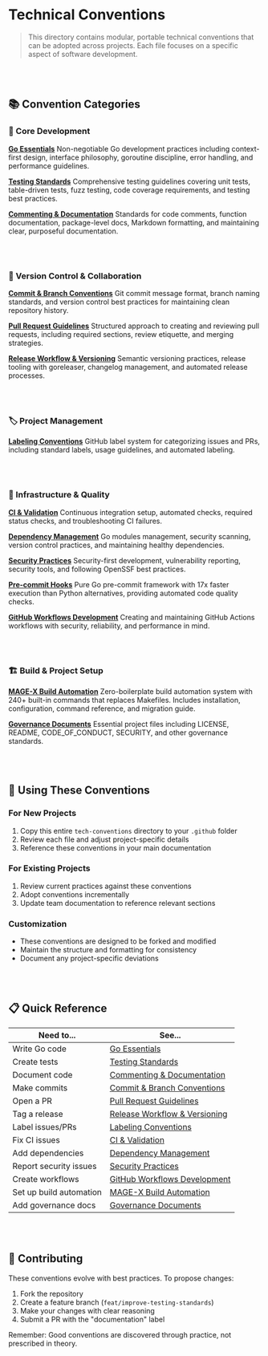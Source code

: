 # Technical Conventions

> This directory contains modular, portable technical conventions that can be adopted across projects. Each file focuses on a specific aspect of software development.

<br><br>

## 📚 Convention Categories

### 🚀 Core Development

**[Go Essentials](go-essentials.md)**
Non-negotiable Go development practices including context-first design, interface philosophy, goroutine discipline, error handling, and performance guidelines.

**[Testing Standards](testing-standards.md)**
Comprehensive testing guidelines covering unit tests, table-driven tests, fuzz testing, code coverage requirements, and testing best practices.

**[Commenting & Documentation](commenting-documentation.md)**
Standards for code comments, function documentation, package-level docs, Markdown formatting, and maintaining clear, purposeful documentation.

<br><br>

### 🔄 Version Control & Collaboration

**[Commit & Branch Conventions](commit-branch-conventions.md)**
Git commit message format, branch naming standards, and version control best practices for maintaining clean repository history.

**[Pull Request Guidelines](pull-request-guidelines.md)**
Structured approach to creating and reviewing pull requests, including required sections, review etiquette, and merging strategies.

**[Release Workflow & Versioning](release-versioning.md)**
Semantic versioning practices, release tooling with goreleaser, changelog management, and automated release processes.

<br><br>

### 🏷️ Project Management

**[Labeling Conventions](labeling-conventions.md)**
GitHub label system for categorizing issues and PRs, including standard labels, usage guidelines, and automated labeling.

<br><br>

### 🔧 Infrastructure & Quality

**[CI & Validation](ci-validation.md)**
Continuous integration setup, automated checks, required status checks, and troubleshooting CI failures.

**[Dependency Management](dependency-management.md)**
Go modules management, security scanning, version control practices, and maintaining healthy dependencies.

**[Security Practices](security-practices.md)**
Security-first development, vulnerability reporting, security tools, and following OpenSSF best practices.

**[Pre-commit Hooks](pre-commit.md)**
Pure Go pre-commit framework with 17x faster execution than Python alternatives, providing automated code quality checks.

**[GitHub Workflows Development](github-workflows.md)**
Creating and maintaining GitHub Actions workflows with security, reliability, and performance in mind.

<br><br>

### 🏗️ Build & Project Setup

**[MAGE-X Build Automation](mage-x.md)**
Zero-boilerplate build automation system with 240+ built-in commands that replaces Makefiles. Includes installation, configuration, command reference, and migration guide.

**[Governance Documents](governance-documents.md)**
Essential project files including LICENSE, README, CODE_OF_CONDUCT, SECURITY, and other governance standards.

<br><br>

## 🎯 Using These Conventions

### For New Projects
1. Copy this entire `tech-conventions` directory to your `.github` folder
2. Review each file and adjust project-specific details
3. Reference these conventions in your main documentation

### For Existing Projects
1. Review current practices against these conventions
2. Adopt conventions incrementally
3. Update team documentation to reference relevant sections

### Customization
* These conventions are designed to be forked and modified
* Maintain the structure and formatting for consistency
* Document any project-specific deviations

<br><br>

## 📋 Quick Reference

| Need to...             | See...                                                      |
|------------------------|-------------------------------------------------------------|
| Write Go code          | [Go Essentials](go-essentials.md)                           |
| Create tests           | [Testing Standards](testing-standards.md)                   |
| Document code          | [Commenting & Documentation](commenting-documentation.md)   |
| Make commits           | [Commit & Branch Conventions](commit-branch-conventions.md) |
| Open a PR              | [Pull Request Guidelines](pull-request-guidelines.md)       |
| Tag a release          | [Release Workflow & Versioning](release-versioning.md)      |
| Label issues/PRs       | [Labeling Conventions](labeling-conventions.md)             |
| Fix CI issues          | [CI & Validation](ci-validation.md)                         |
| Add dependencies       | [Dependency Management](dependency-management.md)           |
| Report security issues | [Security Practices](security-practices.md)                 |
| Create workflows       | [GitHub Workflows Development](github-workflows.md)         |
| Set up build automation| [MAGE-X Build Automation](mage-x.md)                        |
| Add governance docs    | [Governance Documents](governance-documents.md)             |

<br><br>

## 🤝 Contributing

These conventions evolve with best practices. To propose changes:

1. Fork the repository
2. Create a feature branch (`feat/improve-testing-standards`)
3. Make your changes with clear reasoning
4. Submit a PR with the "documentation" label

Remember: Good conventions are discovered through practice, not prescribed in theory.
